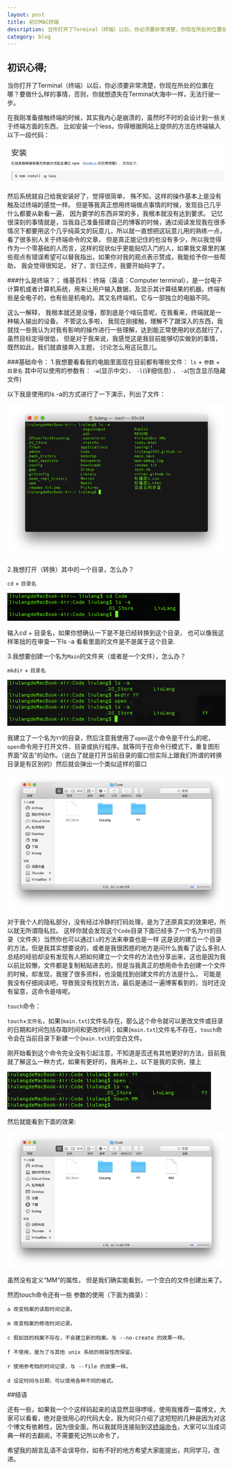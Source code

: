 ```yaml
---
layout: post
title: 初识MAC终端
description: 当你打开了Terminal（终端）以后，你必须要非常清楚，你现在所处的位置在哪？要做什么样的事情。
category: blog
---
```


## 初识心得;
当你打开了Terminal（终端）以后，你必须要非常清楚，你现在所处的位置在哪？要做什么样的事情，否则，你就想遗失在Terminal大海中一样，无法行驶一步。

在我刚准备接触终端的时候，其实我内心是崩溃的，虽然时不时的会设计到一些关于终端方面的东西， 比如安装一个less，你得根据网站上提供的方法在终端输入以下一段代码：

![正确写法效果图](/images/vvimg/终端1.png "Title")

然后系统就自己给我安装好了，觉得很简单， 殊不知，这样的操作基本上是没有触及过终端的感觉一样。
但是等我真正想用终端做点事情的时候，发现自己几乎什么都要从新看一遍， 因为要学的东西非常的多，我根本就没有达到要求。
记忆很深刻的事情就是，当我自己准备搭建自己的博客的时候，通过阅读发现我在很多情况下都要用这个几乎纯英文的玩意儿，所以就一直想把这玩意儿用的熟练一点，看了很多别人关于终端命令的文章， 但是真正能记住的也没有多少，所以我觉得作为一个零基础的人而言，这样的现状似乎更能贴切入门的人，如果我文章里的某些观点有错误希望可以替我指出，如果你对我的观点表示赞成，我能给予你一些帮助， 我会觉得很知足。
好了，言归正传，我要开始码字了。

###什么是终端？；
维基百科：终端（英语：Computer terminal），是一台电子计算机或者计算机系统，用来让用户输入数据，及显示其计算结果的机器。终端有些是全电子的，也有些是机电的。其又名终端机，它与一部独立的电脑不同。

这么一解释， 我根本就还是没懂，那到底是个啥玩意呢，在我看来，终端就是一种输入输出的设备。
不管这么多啦， 我现在刚接触，理解不了跟深入的东西，我就找一些我认为对我有影响的操作进行一些理解，达到能正常使用的状态就行了，虽然目标定得很低， 但是对于我来说，我感觉这是我目前能够切实做到的事情，既然如此，我们就直接奔入主题， 讨论怎么用这玩意儿。

###基础命令：
1.我想要看看我的电脑里面现在目前都有哪些文件：
`ls` + `参数` + `目录名`
其中可以使用的参数有： `-w`(显示中文）、 `-l`(详细信息)  、 `-a`(包含显示隐藏文件)

以下我是使用的ls -a的方式进行了一下演示，列出了文件：

![正确写法效果图](/images/vvimg/终端2.png "Title")


2.我想打开（转换）其中的一个目录，怎么办？

`cd` + `目录名`

![正确写法效果图](/images/vvimg/终端3.png "Title")

输入cd + 目录名，如果你想确认一下是不是已经转换到这个目录， 也可以像我这样笨拙的在审查一下ls -a 看看里面的文件是不是属于这个目录.


3.我想要创建一个名为`Main`的文件夹（或者是一个文件），怎么办？

`mkdir` + `目录名`

![正确写法效果图](/images/vvimg/终端4.png "Title")

我建立了一个名为`YY`的目录，然后注意我使用了`open`这个命令是干什么的呢，`open`命令用于打开文件、目录或执行程序。就等同于在命令行模式下，重复图形界面“双击”的动作。（说白了就是打开当前目录的窗口但实际上跟我们所谓的转换目录是有区别的）然后就会弹出一个类似这样的窗口

![正确写法效果图](/images/vvimg/终端5.png "Title")


对于我个人的隐私部分，没有经过冷静的打码处理，是为了还原真实的效果吧，所以就无所谓隐私拉。
这样你就会发现这个`Code`目录下面已经多了一个名为`YY`的目录（文件夹）当然你也可以通过`ls`的方法来审查也是一样
这是说的建立一个目录的方法，但是我其实想要说的，或者是我很困惑的地方是问什么我看了这么多别人总结的经验却没有发现有人把如何建立一个文件的方法也分享出来，这也是因为我以前比较懒，文件都是复制粘贴进去的，但是当我真正的想用命令去创建一个文件的时候，却发现，我搜了很多资料，也没能找到创建文件的方法是什么， 可能是我没有仔细阅读吧，导致我没有找到方法，最后是通过一遍博客看到的，当时还没有留意，这命令是啥呢。 

`touch`命令：

`touch`+`文件名`，如果(`main.txt`)文件名存在，那么这个命令就可以更改文件或目录的日期和时间包括存取时间和更改时间；如果(`main.txt`)文件名不存在，`touch`命令会在当前目录下新建一个(`main.txt`)的空白文件。

刚开始看到这个命令完全没有引起注意，不知道是否还有其他更好的方法，目前我就了解这么一种方式，如果有更好的，我再补上，以下是我的实例，接上

![正确写法效果图](/images/vvimg/终端6.png "Title")

然后就能看到下面的效果:

![正确写法效果图](/images/vvimg/终端7.png "Title")

虽然没有定义“MM“的属性， 但是我们确实能看到，一个空白的文件创建出来了。


然而touch命令还有一些 参数的使用（下面为摘录）：

	a 改变档案的读取时间记录。

	m 改变档案的修改时间记录。

	c 假如目的档案不存在，不会建立新的档案。与 --no-create 的效果一样。

	f 不使用，是为了与其他 unix 系统的相容性而保留。

	r 使用参考档的时间记录，与 --file 的效果一样。

	d 设定时间与日期，可以使用各种不同的格式。

##结语

还有一些，如果我一个个这样码起来的话显然显得啰嗦，使用我推荐一篇博文，大家可以看看，绝对是很用心的代码大全，我为何只介绍了这短短的几种是因为对这个博文有依赖性，因为很全面，所以我就将连接贴到这[终端命令][1]，大家可以当成词典一样的去翻阅，不需要死记所以命令了，


希望我的胡言乱语不会误导你，如有不好的地方希望大家能提出，共同学习，改进。

[1]:http://www.jianshu.com/p/3291de46f3ff








   


